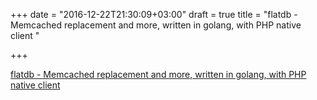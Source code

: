 +++
date = "2016-12-22T21:30:09+03:00"
draft = true
title = "flatdb - Memcached replacement and more, written in golang, with PHP native client "

+++

<p><a href="https://t.co/36iu32hwCu">flatdb - Memcached replacement and more, written in golang, with PHP native client </a></p>
